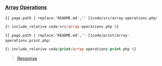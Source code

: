 ### [Array Operations](code.zip)

`{{ page.path | replace:'README.md','' }}code/src/array-operations.php`:

```php
{% include_relative code/src/array-operations.php %}
```

`{{ page.path | replace:'README.md','' }}code/print/array-operations.print.php`:

```php
{% include_relative code/print/array-operations.print.php %}
```

> [Response](response/src/array-operations.php)
